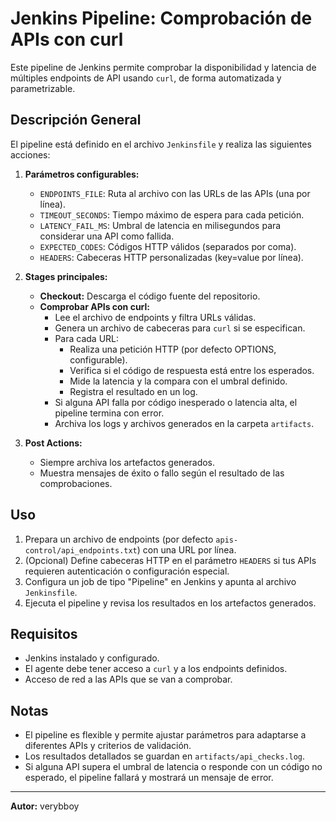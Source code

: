 # Jenkins Pipeline: Comprobación de APIs con curl

Este pipeline de Jenkins permite comprobar la disponibilidad y latencia de múltiples endpoints de API usando `curl`, de forma automatizada y parametrizable.

## Descripción General

El pipeline está definido en el archivo `Jenkinsfile` y realiza las siguientes acciones:

1. **Parámetros configurables:**
   - `ENDPOINTS_FILE`: Ruta al archivo con las URLs de las APIs (una por línea).
   - `TIMEOUT_SECONDS`: Tiempo máximo de espera para cada petición.
   - `LATENCY_FAIL_MS`: Umbral de latencia en milisegundos para considerar una API como fallida.
   - `EXPECTED_CODES`: Códigos HTTP válidos (separados por coma).
   - `HEADERS`: Cabeceras HTTP personalizadas (key=value por línea).

2. **Stages principales:**
   - **Checkout:** Descarga el código fuente del repositorio.
   - **Comprobar APIs con curl:**
     - Lee el archivo de endpoints y filtra URLs válidas.
     - Genera un archivo de cabeceras para `curl` si se especifican.
     - Para cada URL:
       - Realiza una petición HTTP (por defecto OPTIONS, configurable).
       - Verifica si el código de respuesta está entre los esperados.
       - Mide la latencia y la compara con el umbral definido.
       - Registra el resultado en un log.
     - Si alguna API falla por código inesperado o latencia alta, el pipeline termina con error.
     - Archiva los logs y archivos generados en la carpeta `artifacts`.

3. **Post Actions:**
   - Siempre archiva los artefactos generados.
   - Muestra mensajes de éxito o fallo según el resultado de las comprobaciones.

## Uso

1. Prepara un archivo de endpoints (por defecto `apis-control/api_endpoints.txt`) con una URL por línea.
2. (Opcional) Define cabeceras HTTP en el parámetro `HEADERS` si tus APIs requieren autenticación o configuración especial.
3. Configura un job de tipo "Pipeline" en Jenkins y apunta al archivo `Jenkinsfile`.
4. Ejecuta el pipeline y revisa los resultados en los artefactos generados.

## Requisitos

- Jenkins instalado y configurado.
- El agente debe tener acceso a `curl` y a los endpoints definidos.
- Acceso de red a las APIs que se van a comprobar.

## Notas

- El pipeline es flexible y permite ajustar parámetros para adaptarse a diferentes APIs y criterios de validación.
- Los resultados detallados se guardan en `artifacts/api_checks.log`.
- Si alguna API supera el umbral de latencia o responde con un código no esperado, el pipeline fallará y mostrará un mensaje de error.

---

**Autor:** verybboy
